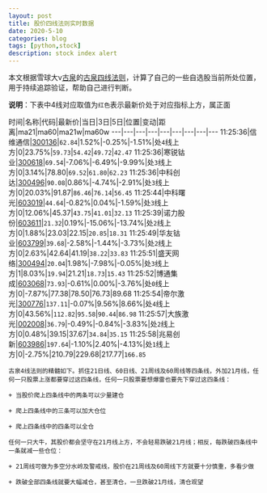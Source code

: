 ```yaml
---
layout: post
title: 股价四线法则实时数据
date: 2020-5-10
categories: blog
tags: [python,stock]
description: stock index alert
---
```



本文根据雪球大v[古泉](https://xueqiu.com/u/7148646888)的[古泉四线法则](https://xueqiu.com/7148646888/130498192)，计算了自己的一些自选股当前所处位置，用于持续追踪验证，帮助自己进行判断。

**说明**：下表中4线对应取值为`红色`表示最新价处于对应指标上方，属正面

时间|名称|代码|最新价|当日|3日|5日|位置|变动|距离|ma21|ma60|ma21w|ma60w
---|---|---|---|---|---|---|---|---
11:25:36|信维通信|[300136](https://xueqiu.com/S/SZ300136)|`62.84`|1.52%|-0.25%|-1.51%|处`4`线上方|0|23.75%|`59.73`|`54.42`|`49.72`|`42.47`
11:25:36|寒锐钴业|[300618](https://xueqiu.com/S/SZ300618)|`69.54`|-7.06%|-6.49%|-9.99%|处`3`线上方|0|3.14%|78.80|`69.52`|`61.80`|`62.23`
11:25:36|中科创达|[300496](https://xueqiu.com/S/SZ300496)|`90.08`|0.86%|-4.74%|-2.91%|处`3`线上方|0|20.03%|91.87|`86.46`|`76.14`|`56.45`
11:25:44|中科曙光|[603019](https://xueqiu.com/S/SH603019)|`44.64`|-0.82%|0.04%|-1.59%|处`3`线上方|0|12.06%|45.37|`43.75`|`41.01`|`32.13`
11:25:39|诺力股份|[603611](https://xueqiu.com/S/SH603611)|`21.32`|0.19%|-15.06%|-13.74%|处`2`线上方|0|1.88%|23.03|22.15|`20.85`|`18.31`
11:25:49|华友钴业|[603799](https://xueqiu.com/S/SH603799)|`39.68`|-2.58%|-1.44%|-3.73%|处`2`线上方|0|2.63%|42.64|41.19|`38.22`|`33.83`
11:25:51|盛天网络|[300494](https://xueqiu.com/S/SZ300494)|`20.04`|1.98%|-7.98%|-0.05%|处`3`线上方|1|8.03%|`19.94`|21.21|`18.73`|`15.43`
11:25:52|博通集成|[603068](https://xueqiu.com/S/SH603068)|`73.93`|-0.61%|0.00%|-3.76%|处`0`线上方|0|-7.87%|77.38|78.50|76.73|89.68
11:25:54|帝尔激光|[300776](https://xueqiu.com/S/SZ300776)|`137.11`|-0.07%|9.56%|8.66%|处`4`线上方|0|43.56%|`112.82`|`95.58`|`90.44`|`86.98`
11:25:57|大族激光|[002008](https://xueqiu.com/S/SZ002008)|`36.79`|-0.49%|-0.84%|-3.83%|处`2`线上方|0|0.48%|39.15|37.67|`34.84`|`35.15`
11:25:58|兆易创新|[603986](https://xueqiu.com/S/SH603986)|`197.64`|-1.10%|2.40%|-4.13%|处`1`线上方|0|-2.75%|210.79|229.68|217.77|`166.85`

```
古泉4线法则的精髓如下。抓住21日线、60日线、21周线及60周线等四条线，外加21月线，任何一只股票上涨都要穿过这四条线，任何一只股票要想爆雷也要先下穿过这四条线：

+ 当股价爬上四条线中的两条可以少量建仓

+ 爬上四条线中的三条可以加大仓位

+ 爬上四条线中的四条可以全仓

任何一只大牛，其股价都会坚守在21月线上方，不会轻易跌破21月线；相反，每跌破四条线中一条就减一些仓位：

+ 21周线可做为多空分水岭及警戒线，股价在21周线及60周线下方就要十分慎重，多看少做

+ 跌破全部四条线就要大幅减仓，甚至清仓，一旦跌破21月线，清仓观望
```
